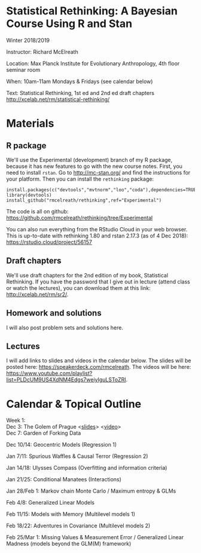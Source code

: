 Statistical Rethinking: A Bayesian Course Using R and Stan
===============

Winter 2018/2019

Instructor: Richard McElreath

Location: Max Planck Institute for Evolutionary Anthropology, 4th floor seminar room

When: 10am-11am Mondays & Fridays (see calendar below)

Text: Statistical Rethinking, 1st ed and 2nd ed draft chapters <http://xcelab.net/rm/statistical-rethinking/>

# Materials

## R package
We'll use the Experimental (development) branch of my R package, because it has new features to go with the new course notes. First, you need to install `rstan`. Go to <http://mc-stan.org/> and find the instructions for your platform. Then you can install the `rethinking` package:
```
install.packages(c("devtools","mvtnorm","loo","coda"),dependencies=TRUE)
library(devtools)
install_github("rmcelreath/rethinking",ref="Experimental")
```
The code is all on github: <https://github.com/rmcelreath/rethinking/tree/Experimental>

You can also run everything from the RStudio Cloud in your web browser. This is up-to-date with rethinking 1.80 and rstan 2.17.3 (as of 4 Dec 2018): <https://rstudio.cloud/project/56157>

## Draft chapters
We'll use draft chapters for the 2nd edition of my book, Statistical Rethinking. If you have the password that I give out in lecture (attend class or watch the lectures), you can download them at this link: <http://xcelab.net/rm/sr2/>.

## Homework and solutions
I will also post problem sets and solutions here.

## Lectures

I will add links to slides and videos in the calendar below. The slides will be posted here: <https://speakerdeck.com/rmcelreath>. The videos will be here: <https://www.youtube.com/playlist?list=PLDcUM9US4XdNM4Edgs7weiyIguLSToZRI>.

# Calendar & Topical Outline

Week 1:  
Dec 3: The Golem of Prague <[slides](https://speakerdeck.com/rmcelreath/l01-statistical-rethinking-winter-2019)> <[video](https://www.youtube.com/watch?v=4WVelCswXo4)>  
Dec 7: Garden of Forking Data

Dec 10/14:
Geocentric Models (Regression 1)

Jan 7/11:
Spurious Waffles & Causal Terror (Regression 2)

Jan 14/18:
Ulysses Compass (Overfitting and information criteria)

Jan 21/25:
Conditional Manatees (Interactions)

Jan 28/Feb 1:
Markov chain Monte Carlo / Maximum entropy & GLMs

Feb 4/8:
Generalized Linear Models

Feb 11/15:
Models with Memory (Multilevel models 1)

Feb 18/22:
Adventures in Covariance (Multilevel models 2)

Feb 25/Mar 1:
Missing Values & Measurement Error / Generalized Linear Madness (models beyond the GLM(M) framework)